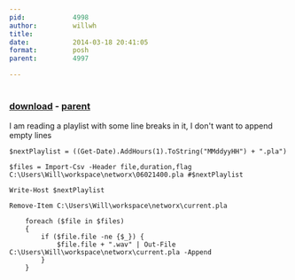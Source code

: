 ```yaml
---
pid:            4998
author:         willwh
title:          
date:           2014-03-18 20:41:05
format:         posh
parent:         4997

---
```


# 

### [download](//scripts/4998.ps1) - [parent](//scripts/4997.md)

I am reading a playlist with some line breaks in it, I don't want to append empty lines

```posh
$nextPlaylist = ((Get-Date).AddHours(1).ToString("MMddyyHH") + ".pla")

$files = Import-Csv -Header file,duration,flag C:\Users\Will\workspace\networx\06021400.pla #$nextPlaylist

Write-Host $nextPlaylist

Remove-Item C:\Users\Will\workspace\networx\current.pla

    foreach ($file in $files)
    {
        if ($file.file -ne {$_}) {
            $file.file + ".wav" | Out-File C:\Users\Will\workspace\networx\current.pla -Append
        }
    }
```
